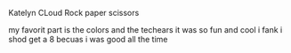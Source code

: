Katelyn CLoud
Rock paper scissors


my favorit part is the colors and the techears it was so fun and cool i fank i shod get a 8 becuas i was good all the time 